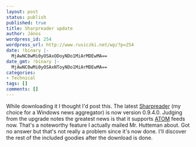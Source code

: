 ```yaml
---
layout: post
status: publish
published: true
title: Sharpreader update
author: János
wordpress_id: 254
wordpress_url: http://www.rusiczki.net/wp/?p=254
date: !binary |-
  MjAwNC0wMi0yOSAxODoyNDo1MiArMDEwMA==
date_gmt: !binary |-
  MjAwNC0wMi0yOSAxNToyNDo1MiArMDEwMA==
categories:
- Technical
tags: []
comments: []
---
```

<p>While downloading it I thought I'd post this. The latest <a href="http://www.sharpreader.net/">Sharpreader</a> (my choice for a Windows news aggregator) is now version 0.9.4.0. Judging from the upgrade notes the greatest news is that it supports <a href="http://www.atomenabled.org/">ATOM</a> feeds now. That's a noteworthy feature I actually mailed Mr. Hutteman about. Got no answer but that's not really a problem since it's now done. I'll discover the rest of the included goodies after the download is done.</p>
